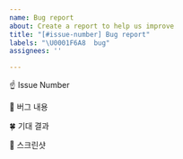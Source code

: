 ```yaml
---
name: Bug report
about: Create a report to help us improve
title: "[#issue-number] Bug report"
labels: "\U0001F6A8  bug"
assignees: ''

---
```


☝️ Issue Number

📝 버그 내용

🍀 기대 결과

📸 스크린샷